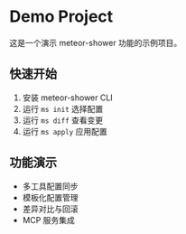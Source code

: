 # Demo Project

这是一个演示 meteor-shower 功能的示例项目。

## 快速开始

1. 安装 meteor-shower CLI
2. 运行 `ms init` 选择配置
3. 运行 `ms diff` 查看变更
4. 运行 `ms apply` 应用配置

## 功能演示

- 多工具配置同步
- 模板化配置管理
- 差异对比与回滚
- MCP 服务集成
